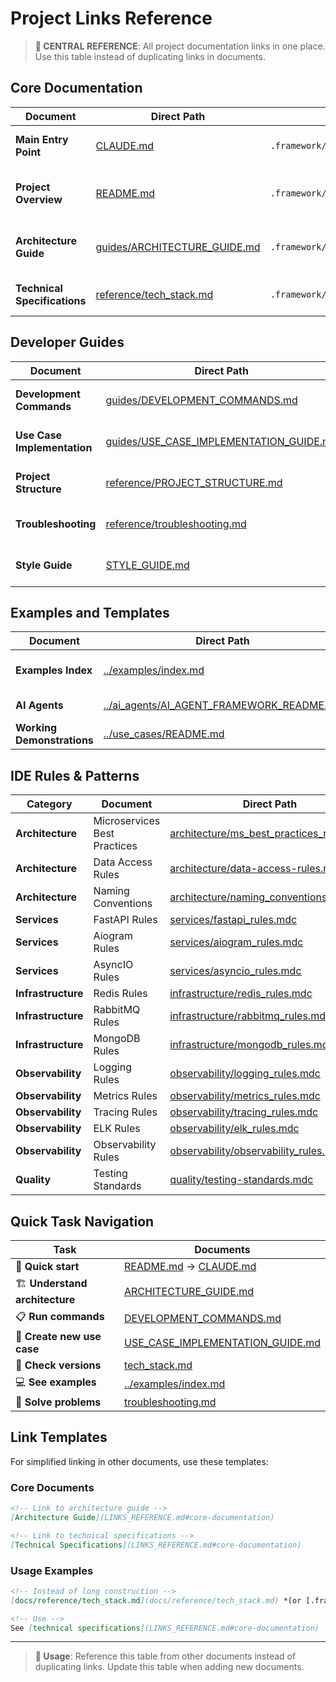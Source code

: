 # Project Links Reference

> **🔗 CENTRAL REFERENCE**: All project documentation links in one place. Use this table instead of duplicating links in documents.

<a id="core-documentation"></a>
## Core Documentation

| Document | Direct Path | Submodule Path | Purpose |
|----------|-------------|----------------|---------|
| **Main Entry Point** | [CLAUDE.md](../CLAUDE.md) | `.framework/CLAUDE.md` | Complete developer guide |
| **Project Overview** | [README.md](../README.md) | `.framework/README.md` | Project introduction and quick start |
| **Architecture Guide** | [guides/ARCHITECTURE_GUIDE.md](guides/ARCHITECTURE_GUIDE.md) | `.framework/docs/guides/ARCHITECTURE_GUIDE.md` | Canonical source of architectural principles |
| **Technical Specifications** | [reference/tech_stack.md](reference/tech_stack.md) | `.framework/docs/reference/tech_stack.md` | Technology versions and configurations |

<a id="developer-guides"></a>
## Developer Guides

| Document | Direct Path | Submodule Path | Purpose |
|----------|-------------|----------------|---------|
| **Development Commands** | [guides/DEVELOPMENT_COMMANDS.md](guides/DEVELOPMENT_COMMANDS.md) | `.framework/docs/guides/DEVELOPMENT_COMMANDS.md` | All development commands |
| **Use Case Implementation** | [guides/USE_CASE_IMPLEMENTATION_GUIDE.md](guides/USE_CASE_IMPLEMENTATION_GUIDE.md) | `.framework/docs/guides/USE_CASE_IMPLEMENTATION_GUIDE.md` | Step-by-step creation of new use cases |
| **Project Structure** | [reference/PROJECT_STRUCTURE.md](reference/PROJECT_STRUCTURE.md) | `.framework/docs/reference/PROJECT_STRUCTURE.md` | Directory and file organization |
| **Troubleshooting** | [reference/troubleshooting.md](reference/troubleshooting.md) | `.framework/docs/reference/troubleshooting.md` | Diagnostics and problem solving |
| **Style Guide** | [STYLE_GUIDE.md](STYLE_GUIDE.md) | `.framework/docs/STYLE_GUIDE.md` | Documentation formatting standards |

<a id="examples-and-templates"></a>
## Examples and Templates

| Document | Direct Path | Submodule Path | Purpose |
|----------|-------------|----------------|---------|
| **Examples Index** | [../examples/index.md](../examples/index.md) | `.framework/examples/index.md` | Working code examples |
| **AI Agents** | [../ai_agents/AI_AGENT_FRAMEWORK_README.md](../ai_agents/AI_AGENT_FRAMEWORK_README.md) | `.framework/ai_agents/` | Automated generation |
| **Working Demonstrations** | [../use_cases/README.md](../use_cases/README.md) | `.framework/use_cases/` | Complete applications |

<a id="ide-rules-and-patterns"></a>
## IDE Rules & Patterns

| Category | Document | Direct Path | Submodule Path |
|----------|----------|-------------|----------------|
| **Architecture** | Microservices Best Practices | [architecture/ms_best_practices_rules.mdc](architecture/ms_best_practices_rules.mdc) | `.framework/docs/architecture/ms_best_practices_rules.mdc` |
| **Architecture** | Data Access Rules | [architecture/data-access-rules.mdc](architecture/data-access-rules.mdc) | `.framework/docs/architecture/data-access-rules.mdc` |
| **Architecture** | Naming Conventions | [architecture/naming_conventions.mdc](architecture/naming_conventions.mdc) | `.framework/docs/architecture/naming_conventions.mdc` |
| **Services** | FastAPI Rules | [services/fastapi_rules.mdc](services/fastapi_rules.mdc) | `.framework/docs/services/fastapi_rules.mdc` |
| **Services** | Aiogram Rules | [services/aiogram_rules.mdc](services/aiogram_rules.mdc) | `.framework/docs/services/aiogram_rules.mdc` |
| **Services** | AsyncIO Rules | [services/asyncio_rules.mdc](services/asyncio_rules.mdc) | `.framework/docs/services/asyncio_rules.mdc` |
| **Infrastructure** | Redis Rules | [infrastructure/redis_rules.mdc](infrastructure/redis_rules.mdc) | `.framework/docs/infrastructure/redis_rules.mdc` |
| **Infrastructure** | RabbitMQ Rules | [infrastructure/rabbitmq_rules.mdc](infrastructure/rabbitmq_rules.mdc) | `.framework/docs/infrastructure/rabbitmq_rules.mdc` |
| **Infrastructure** | MongoDB Rules | [infrastructure/mongodb_rules.mdc](infrastructure/mongodb_rules.mdc) | `.framework/docs/infrastructure/mongodb_rules.mdc` |
| **Observability** | Logging Rules | [observability/logging_rules.mdc](observability/logging_rules.mdc) | `.framework/docs/observability/logging_rules.mdc` |
| **Observability** | Metrics Rules | [observability/metrics_rules.mdc](observability/metrics_rules.mdc) | `.framework/docs/observability/metrics_rules.mdc` |
| **Observability** | Tracing Rules | [observability/tracing_rules.mdc](observability/tracing_rules.mdc) | `.framework/docs/observability/tracing_rules.mdc` |
| **Observability** | ELK Rules | [observability/elk_rules.mdc](observability/elk_rules.mdc) | `.framework/docs/observability/elk_rules.mdc` |
| **Observability** | Observability Rules | [observability/observability_rules.mdc](observability/observability_rules.mdc) | `.framework/docs/observability/observability_rules.mdc` |
| **Quality** | Testing Standards | [quality/testing-standards.mdc](quality/testing-standards.mdc) | `.framework/docs/quality/testing-standards.mdc` |

<a id="quick-task-navigation"></a>
## Quick Task Navigation

| Task | Documents |
|------|-----------|
| 🏁 **Quick start** | [README.md](../README.md) → [CLAUDE.md](../CLAUDE.md) |
| 🏗️ **Understand architecture** | [ARCHITECTURE_GUIDE.md](guides/ARCHITECTURE_GUIDE.md) |
| 📋 **Run commands** | [DEVELOPMENT_COMMANDS.md](guides/DEVELOPMENT_COMMANDS.md) |
| 🎯 **Create new use case** | [USE_CASE_IMPLEMENTATION_GUIDE.md](guides/USE_CASE_IMPLEMENTATION_GUIDE.md) |
| 🔧 **Check versions** | [tech_stack.md](reference/tech_stack.md) |
| 💻 **See examples** | [../examples/index.md](../examples/index.md) |
| 🐛 **Solve problems** | [troubleshooting.md](reference/troubleshooting.md) |

## Link Templates

For simplified linking in other documents, use these templates:

### Core Documents
```markdown
<!-- Link to architecture guide -->
[Architecture Guide](LINKS_REFERENCE.md#core-documentation)

<!-- Link to technical specifications -->
[Technical Specifications](LINKS_REFERENCE.md#core-documentation)
```

### Usage Examples
```markdown
<!-- Instead of long construction -->
[docs/reference/tech_stack.md](docs/reference/tech_stack.md) *(or [.framework/docs/reference/tech_stack.md](.framework/docs/reference/tech_stack.md) when used as submodule)*

<!-- Use -->
See [technical specifications](LINKS_REFERENCE.md#core-documentation)
```

---

> **📖 Usage**: Reference this table from other documents instead of duplicating links. Update this table when adding new documents.